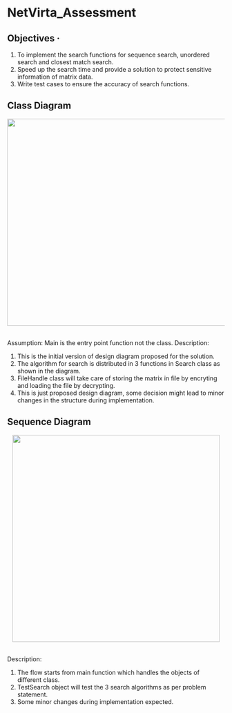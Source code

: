 # NetVirta_Assessment
## Objectives ·         
1. To implement the search functions for sequence search, unordered search and closest match search. 
2. Speed up the search time and provide a solution to protect sensitive information of matrix data.
3. Write test cases to ensure the accuracy of search functions.

## Class Diagram
<div align="center">
	<img src="https://github.com/rahulnusiss/NetVirta_Assessment/blob/master/image/Search_Class.png?raw=true" width="640" height="480"/><br><br>
</div>

Assumption: Main is the entry point function not the class.
Description: 
1. This is the initial version of design diagram proposed for the solution.
2. The algorithm for search is distributed in 3 functions in Search class as shown in the diagram.
3. FileHandle class will take care of storing the matrix in file by encryting and loading the file by decrypting.
4. This is just proposed design diagram, some decision might lead to minor changes in the structure during implementation.

## Sequence Diagram
<div align="center">
	<img src="https://github.com/rahulnusiss/NetVirta_Assessment/blob/master/image/Search_Sequence.png?raw=true" width="480" heaight = "640"/><br><br>
</div>

Description:
1. The flow starts from main function which handles the objects of different class. 
2. TestSearch object will test the 3 search algorithms as per problem statement.
3. Some minor changes during implementation expected.